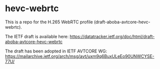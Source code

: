 # hevc-webrtc

This is a repo for the H.265 WebRTC profile (draft-aboba-avtcore-hevc-webrtc).

The IETF draft is available here: 
https://datatracker.ietf.org/doc/html/draft-aboba-avtcore-hevc-webrtc

The draft has been adopted in IETF AVTCORE WG:
https://mailarchive.ietf.org/arch/msg/avt/uxm9q6BuxULeEo90UNWCYSE-77U/
